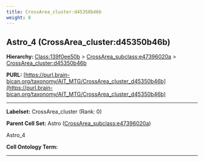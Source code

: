 ```yaml
---
title: CrossArea_cluster:d45350b46b
weight: 8
---
```

## Astro_4 (CrossArea_cluster:d45350b46b)
<b>Hierarchy: </b>
[Class:139f0ee50b](../Class_139f0ee50b) >
[CrossArea_subclass:e47396020a](../CrossArea_subclass_e47396020a) >
[CrossArea_cluster:d45350b46b](../CrossArea_cluster_d45350b46b)

**PURL:** [https://purl.brain-bican.org/taxonomy/AIT_MTG/CrossArea_cluster_d45350b46b](https://purl.brain-bican.org/taxonomy/AIT_MTG/CrossArea_cluster_d45350b46b)

---


**Labelset:** CrossArea_cluster (Rank: 0)

**Parent Cell Set:** Astro ([CrossArea_subclass:e47396020a](../CrossArea_subclass_e47396020a))

Astro_4


**Cell Ontology Term:** 

[MARKER GENES.]: #


---

[TRANSFERRED ANNOTATIONS.]: #


[AUTHOR ANNOTATION FIELDS.]: #

